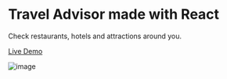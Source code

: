 # Travel Advisor made with React

Check restaurants, hotels and attractions around you.


[Live Demo](https://ivantrj-travel-advisor.netlify.app/)


![image](https://user-images.githubusercontent.com/11463485/154947836-17790cc9-8f1c-4450-9ba5-77dcbb6e1e24.png)
